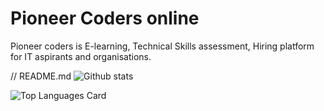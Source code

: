 # Pioneer Coders online
Pioneer coders is E-learning, Technical Skills assessment, Hiring platform for IT aspirants and organisations.

// README.md
![Github stats](https://github-readme-stats.vercel.app/api?username=pioneercoders&theme=highcontrast&show_icons=true&count_private=true)

![Top Languages Card](https://github-readme-stats.vercel.app/api/top-langs/?username=pioneercoders&layout=compact)

